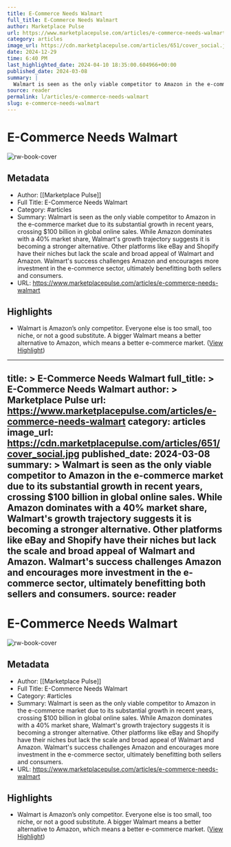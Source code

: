 ```yaml
---
title: E-Commerce Needs Walmart
full_title: E-Commerce Needs Walmart
author: Marketplace Pulse
url: https://www.marketplacepulse.com/articles/e-commerce-needs-walmart
category: articles
image_url: https://cdn.marketplacepulse.com/articles/651/cover_social.jpg
date: 2024-12-29
time: 6:40 PM
last_highlighted_date: 2024-04-10 18:35:00.604966+00:00
published_date: 2024-03-08
summary: |
  Walmart is seen as the only viable competitor to Amazon in the e-commerce market due to its substantial growth in recent years, crossing $100 billion in global online sales. While Amazon dominates with a 40% market share, Walmart's growth trajectory suggests it is becoming a stronger alternative. Other platforms like eBay and Shopify have their niches but lack the scale and broad appeal of Walmart and Amazon. Walmart's success challenges Amazon and encourages more investment in the e-commerce sector, ultimately benefitting both sellers and consumers.
source: reader
permalink: l/articles/e-commerce-needs-walmart
slug: e-commerce-needs-walmart
---
```

# E-Commerce Needs Walmart

![rw-book-cover](https://cdn.marketplacepulse.com/articles/651/cover_social.jpg)

## Metadata
- Author: [[Marketplace Pulse]]
- Full Title: E-Commerce Needs Walmart
- Category: #articles
- Summary: Walmart is seen as the only viable competitor to Amazon in the e-commerce market due to its substantial growth in recent years, crossing $100 billion in global online sales. While Amazon dominates with a 40% market share, Walmart's growth trajectory suggests it is becoming a stronger alternative. Other platforms like eBay and Shopify have their niches but lack the scale and broad appeal of Walmart and Amazon. Walmart's success challenges Amazon and encourages more investment in the e-commerce sector, ultimately benefitting both sellers and consumers.
- URL: https://www.marketplacepulse.com/articles/e-commerce-needs-walmart

## Highlights
- Walmart is Amazon’s only competitor. Everyone else is too small, too niche, or not a good substitute. A bigger Walmart means a better alternative to Amazon, which means a better e-commerce market. ([View Highlight](https://read.readwise.io/read/01hv4mnd4vpj8tmqn2pyk33jmr))


---
title: >
  E-Commerce Needs Walmart
full_title: >
  E-Commerce Needs Walmart
author: >
  Marketplace Pulse
url: https://www.marketplacepulse.com/articles/e-commerce-needs-walmart
category: articles
image_url: https://cdn.marketplacepulse.com/articles/651/cover_social.jpg
published_date: 2024-03-08
summary: >
  Walmart is seen as the only viable competitor to Amazon in the e-commerce market due to its substantial growth in recent years, crossing $100 billion in global online sales. While Amazon dominates with a 40% market share, Walmart's growth trajectory suggests it is becoming a stronger alternative. Other platforms like eBay and Shopify have their niches but lack the scale and broad appeal of Walmart and Amazon. Walmart's success challenges Amazon and encourages more investment in the e-commerce sector, ultimately benefitting both sellers and consumers.
source: reader
---
# E-Commerce Needs Walmart

![rw-book-cover](https://cdn.marketplacepulse.com/articles/651/cover_social.jpg)

## Metadata
- Author: [[Marketplace Pulse]]
- Full Title: E-Commerce Needs Walmart
- Category: #articles
- Summary: Walmart is seen as the only viable competitor to Amazon in the e-commerce market due to its substantial growth in recent years, crossing $100 billion in global online sales. While Amazon dominates with a 40% market share, Walmart's growth trajectory suggests it is becoming a stronger alternative. Other platforms like eBay and Shopify have their niches but lack the scale and broad appeal of Walmart and Amazon. Walmart's success challenges Amazon and encourages more investment in the e-commerce sector, ultimately benefitting both sellers and consumers.
- URL: https://www.marketplacepulse.com/articles/e-commerce-needs-walmart

## Highlights
- Walmart is Amazon’s only competitor. Everyone else is too small, too niche, or not a good substitute. A bigger Walmart means a better alternative to Amazon, which means a better e-commerce market. ([View Highlight](https://read.readwise.io/read/01hv4mnd4vpj8tmqn2pyk33jmr))


